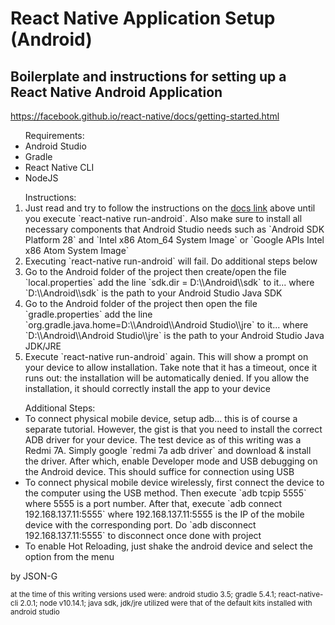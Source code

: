 <h1>React Native Application Setup (Android)</h1>

<h2>Boilerplate and instructions for setting up a React Native Android Application</h2>

<p><a href="https://facebook.github.io/react-native/docs/getting-started.html" target="_blank">https://facebook.github.io/react-native/docs/getting-started.html</a></p>

<ul>
Requirements:
<li>Android Studio</li>
<li>Gradle</li>
<li>React Native CLI</li>
<li>NodeJS</li>
</ul>

<ol>
Instructions:
  <li>Just read and try to follow the instructions on the <a href="https://facebook.github.io/react-native/docs/getting-started.html" target="_blank">docs link</a> above until you execute `react-native run-android`. Also make sure to install all necessary components that Android Studio needs such as `Android SDK Platform 28` and `Intel x86 Atom_64 System Image` or `Google APIs Intel x86 Atom System Image`</li>
<li>Executing `react-native run-android` will fail. Do additional steps below</li>
<li>Go to the Android folder of the project then create/open the file `local.properties` add the line `sdk.dir = D:\\Android\\sdk` to it... where `D:\\Android\\sdk` is the path to your Android Studio Java SDK</li>
<li>Go to the Android folder of the project then open the file `gradle.properties` add the line `org.gradle.java.home=D:\\Android\\Android Studio\\jre` to it... where `D:\\Android\\Android Studio\\jre` is the path to your Android Studio Java JDK/JRE</li>
<li>Execute `react-native run-android` again. This will show a prompt on your device to allow installation. Take note that it has a timeout, once it runs out: the installation will be automatically denied. If you allow the installation, it should correctly install the app to your device</li>
</ol>

<ul>
Additional Steps:
<li>To connect physical mobile device, setup adb... this is of course a separate tutorial. However, the gist is that you need to install the correct ADB driver for your device. The test device as of this writing was a Redmi 7A. Simply google `redmi 7a adb driver` and download & install the driver. After which, enable Developer mode and USB debugging on the Android device. This should suffice for connection using USB</li>
<li>To connect physical mobile device wirelessly, first connect the device to the computer using the USB method. Then execute `adb tcpip 5555` where 5555 is a port number. After that, execute `adb connect 192.168.137.11:5555` where 192.168.137.11:5555 is the IP of the mobile device with the corresponding port. Do `adb disconnect 192.168.137.11:5555` to disconnect once done with project</li>
<li>To enable Hot Reloading, just shake the android device and select the option from the menu</li>
</ul>

<p>by JSON-G</p>
<p><small>at the time of this writing versions used were: android studio 3.5; gradle 5.4.1; react-native-cli 2.0.1; node v10.14.1; java sdk, jdk/jre utilized were that of the default kits installed with android studio</small></p>
